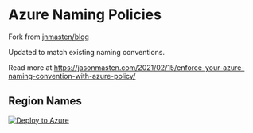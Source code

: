 # Azure Naming Policies

Fork from [jnmasten/blog](https://github.com/jnmasten/blog/tree/main/azure/policy/namingConvention)

Updated to match existing naming conventions.

Read more at https://jasonmasten.com/2021/02/15/enforce-your-azure-naming-convention-with-azure-policy/

## Region Names

[![Deploy to Azure](https://aka.ms/deploytoazurebutton)](https://portal.azure.com/#blade/Microsoft_Azure_Policy/CreatePolicyDefinitionBlade/uri/https%3A%2F%2Fraw.githubusercontent.com%2Flekman%2Fazpolicy%2Fmain%2Fazure%2Fpolicy%2FnamingConvention%2Fpolicy.rule.naming.rg.json)
